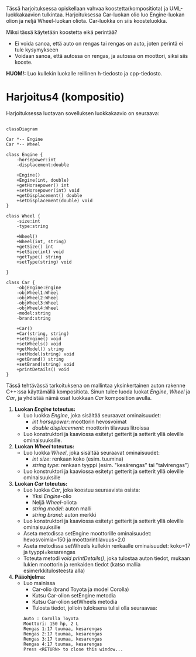 Tässä harjoituksessa opiskellaan vahvaa koostetta(kompositiota) ja UML-luokkakaavion tulkintaa. Harjoituksessa Car-luokan olio luo Engine-luokan olion ja neljä Wheel-luokan oliota. Car-luokka on siis koosteluokka.

Miksi tässä käytetään koostetta eikä perintää?

- Ei voida sanoa, että auto on rengas tai rengas on auto, joten perintä ei tule kysymykseen
- Voidaan sanoa, että autossa on rengas, ja autossa on moottori, siksi siis kooste.

**HUOM!:** Luo kullekin luokalle reillinen h-tiedosto ja cpp-tiedosto.

# Harjoitus4 (kompositio)

Harjoituksessa luotavan sovelluksen luokkakaavio on seuraava:

```mermaid

classDiagram

Car *-- Engine
Car *-- Wheel

class Engine {
    -horsepower:int
    -displacement:double

    +Engine()
    +Engine(int, double)
    +getHorsepower() int
    +setHorsepower(int) void
    +getDisplacement() double
    +setDisplacement(double) void
}

class Wheel {
    -size:int
    -type:string

    +Wheel()
    +Wheel(int, string)
    +getSize() int
    +setSize(int) void
    +getType() string
    +setType(string) void

}

class Car {
    -objEngine:Engine
    -objWheel1:Wheel
    -objWheel2:Wheel
    -objWheel3:Wheel
    -objWheel4:Wheel
    -model:string
    -brand:string

    +Car()
    +Car(string, string)
    +setEngine() void
    +setWheels() void
    +getModel() string
    +setModel(string) void
    +getBrand() string
    +setBrand(string) void
    +printDetails() void
}
```

Tässä tehtävässä tarkoituksena on mallintaa yksinkertainen auton rakenne C++:ssa käyttämällä kompositiota. Sinun tulee luoda luokat *Engine*, *Wheel* ja *Car*, ja yhdistää nämä osat luokkaan *Car* komposition avulla.

1. **Luokan *Engine* toteutus:**
    - Luo luokka *Engine*, joka sisältää seuraavat ominaisuudet:
        - *int horsepower*: moottorin hevosvoimat
        - *double displacement*: moottorin tilavuus litroissa
    - Luo konstruktori ja kaaviossa esitetyt getterit ja setterit yllä oleville ominaisuuksille.
2. **Luokan *Wheel* toteutus:**
    - Luo luokka *Wheel*, joka sisältää seuraavat ominaisuudet:
        - *int size*: renkaan koko (esim. tuumina)
        - *string type*: renkaan tyyppi (esim. "kesärengas" tai "talvirengas")
    - Luo konstruktori ja kaaviossa esitetyt getterit ja setterit yllä oleville ominaisuuksille
3. **Luokan *Car* toteutus:**
    - Luo luokka *Car*, joka koostuu seuraavista osista:
        - Yksi *Engine*-olio
        - Neljä *Wheel*-oliota
        - *string model*: auton malli
        - *string brand*: auton merkki
    - Luo konstruktori ja kaaviossa esitetyt getterit ja setterit yllä oleville ominaisuuksille
    - Aseta metodissa setEngine moottorille ominaisuudet: hevosvoimia=150 ja moottorintilavuus=2.0
    - Aseta metodissa setWheels kullekin renkaalle ominaisuudet: koko=17 ja tyyppi=kesarengas
    - Toteuta metodi *void printDetails()*, joka tulostaa auton tiedot, mukaan lukien moottorin ja renkaiden tiedot (katso mallia esimerkkitulosteesta alla)
4. **Pääohjelma:**
    - Luo mainissa
        - Car-olio (brand Toyota ja model Corolla)
        - Kutsu Car-olion setEngine metodia
        - Kutsu Car-olion setWheels metodia
        - Tulosta tiedot, jolloin tuloksena tulisi olla seuraavaa:
        ```
        Auto : Corolla Toyota
        Moottori: 150 hp, 2 L
        Rengas 1:17 tuumaa, kesarengas
        Rengas 2:17 tuumaa, kesarengas
        Rengas 3:17 tuumaa, kesarengas
        Rengas 4:17 tuumaa, kesarengas
        Press <RETURN> to close this window...
        ```